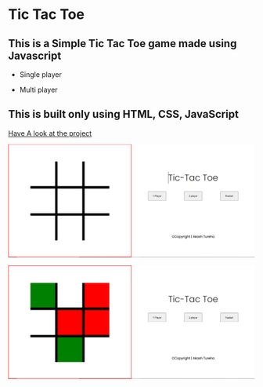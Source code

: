 # Tic Tac Toe

## This is a Simple Tic Tac Toe game made using Javascript

- Single player

- Multi player

## This is built only using HTML, CSS, JavaScript

[Have A look at the project](https://mrmischievousx.github.io/Tic-Tac-Toe/)

![Logo](/img/First.PNG)

![Logo](/img/Second.PNG)
